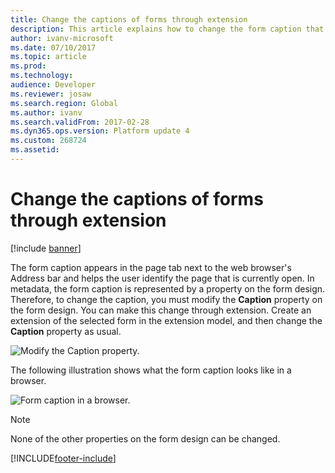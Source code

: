 ```yaml
---
title: Change the captions of forms through extension
description: This article explains how to change the form caption that helps the user identify the current page in a web browser.
author: ivanv-microsoft
ms.date: 07/10/2017
ms.topic: article
ms.prod: 
ms.technology: 
audience: Developer
ms.reviewer: josaw
ms.search.region: Global
ms.author: ivanv
ms.search.validFrom: 2017-02-28
ms.dyn365.ops.version: Platform update 4
ms.custom: 268724
ms.assetid: 
---
```


# Change the captions of forms through extension

[!include [banner](../includes/banner.md)]

The form caption appears in the page tab next to the web browser's Address bar and helps the user identify the page that is currently open. In metadata, the form caption is represented by a property on the form design. Therefore, to change the caption, you must modify the **Caption** property on the form design. You can make this change through extension. Create an extension of the selected form in the extension model, and then change the **Caption** property as usual.

![Modify the Caption property.](media/ChangeCaption01.jpg)

The following illustration shows what the form caption looks like in a browser.

![Form caption in a browser.](media/ChangeCaption02.jpg)

> [!NOTE]
> None of the other properties on the form design can be changed.


[!INCLUDE[footer-include](../../../includes/footer-banner.md)]
